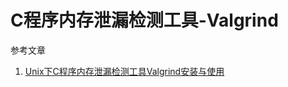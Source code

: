 # C程序内存泄漏检测工具-Valgrind

参考文章

1. [Unix下C程序内存泄漏检测工具Valgrind安装与使用](http://blog.csdn.net/21aspnet/article/details/8172124)